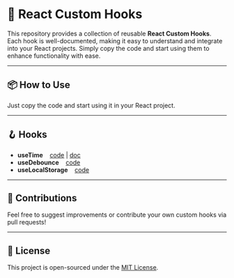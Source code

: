 # 🔧 React Custom Hooks

This repository provides a collection of reusable **React Custom Hooks**. Each hook is well-documented, making it easy to understand and integrate into your React projects. Simply copy the code and start using them to enhance functionality with ease.

---

## 📦 How to Use

Just copy the code and start using it in your React project.

---

## 🪝 Hooks

- **useTime** &nbsp;&nbsp; [code](./hooks/useTime/useTime.js) | [doc](./hooks/useTime/README.md)
- **useDebounce** &nbsp;&nbsp; [code](./hooks/useDebounce/useDebounce.js)
- **useLocalStorage** &nbsp;&nbsp; [code](./hooks/useLocalStorage/useLocalStorage.js)

---

## 🤝 Contributions

Feel free to suggest improvements or contribute your own custom hooks via pull requests!

---

## 📜 License

This project is open-sourced under the [MIT License](LICENSE).
